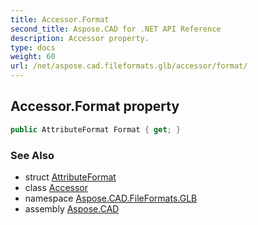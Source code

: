 ```yaml
---
title: Accessor.Format
second_title: Aspose.CAD for .NET API Reference
description: Accessor property. 
type: docs
weight: 60
url: /net/aspose.cad.fileformats.glb/accessor/format/
---
```

## Accessor.Format property

```csharp
public AttributeFormat Format { get; }
```

### See Also

* struct [AttributeFormat](../../../aspose.cad.fileformats.glb.memory/attributeformat/)
* class [Accessor](../)
* namespace [Aspose.CAD.FileFormats.GLB](../../accessor/)
* assembly [Aspose.CAD](../../../)



